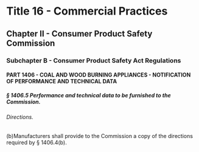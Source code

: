 
# Title 16 - Commercial Practices
## Chapter II - Consumer Product Safety Commission
### Subchapter B - Consumer Product Safety Act Regulations
#### PART 1406 - COAL AND WOOD BURNING APPLIANCES - NOTIFICATION OF PERFORMANCE AND TECHNICAL DATA
##### § 1406.5 Performance and technical data to be furnished to the Commission.
###### Directions.

(b)Manufacturers shall provide to the Commission a copy of the directions required by § 1406.4(b).

